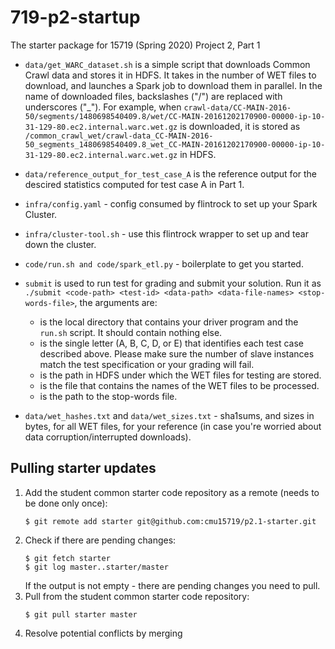# 719-p2-startup
The starter package for 15719 (Spring 2020) Project 2, Part 1

- `data/get_WARC_dataset.sh` is a simple script that downloads Common Crawl data and stores it in HDFS. It takes in the number of WET files to download, and launches a Spark job to download them in parallel. In the name of downloaded files, backslashes ("/") are replaced with underscores ("_"). For example, when `crawl-data/CC-MAIN-2016-50/segments/1480698540409.8/wet/CC-MAIN-20161202170900-00000-ip-10-31-129-80.ec2.internal.warc.wet.gz` is downloaded, it is stored as `/common_crawl_wet/crawl-data_CC-MAIN-2016-50_segments_1480698540409.8_wet_CC-MAIN-20161202170900-00000-ip-10-31-129-80.ec2.internal.warc.wet.gz` in HDFS.

- `data/reference_output_for_test_case_A` is the reference output for the descired statistics computed for test case A in Part 1.

- `infra/config.yaml` - config consumed by flintrock to set up your Spark Cluster.

- `infra/cluster-tool.sh` - use this flintrock wrapper to set up and tear down the cluster.

- `code/run.sh and code/spark_etl.py` - boilerplate to get you started.

- `submit` is used to run test for grading and submit your solution. Run it as `./submit <code-path> <test-id> <data-path> <data-file-names> <stop-words-file>`, the arguments are:
  - <code-path> is the local directory that contains your driver program and the `run.sh` script. It should contain nothing else.
  - <test-id> is the single letter (A, B, C, D, or E) that identifies each test case described above. Please make sure the number of slave instances match the test specification or your grading will fail.
   - <data-path> is the path in HDFS under which the WET files for testing are stored.
   - <data-file-names> is the file that contains the names of the WET files to be processed.
   - <stop-words-files> is the path to the stop-words file.

- `data/wet_hashes.txt` and `data/wet_sizes.txt` - sha1sums, and sizes in bytes, for all WET files, for your reference (in case you're worried about data corruption/interrupted downloads).

## Pulling starter updates
1. Add the student common starter code repository as a remote (needs to be done only once):
    ```
    $ git remote add starter git@github.com:cmu15719/p2.1-starter.git
    ```
1. Check if there are pending changes:
    ```
    $ git fetch starter
    $ git log master..starter/master
    ```
    If the output is not empty - there are pending changes you need to pull.
1. Pull from the student common starter code repository:
    ```
    $ git pull starter master
    ```
1. Resolve potential conflicts by merging

